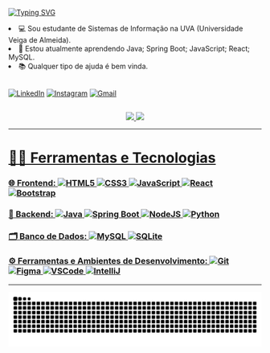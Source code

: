 [![Typing SVG](https://readme-typing-svg.demolab.com?font=Fira+Code&pause=1000&color=CA0000&random=false&width=435&lines=Hey%2C+Welcome!!!+%F0%9F%91%8B;I'm+Beatriz+Kloss!+%F0%9F%A4%93)](https://git.io/typing-svg)

<li>💻 Sou estudante de Sistemas de Informação na UVA (Universidade Veiga de Almeida).</li>
<li>🌱 Estou atualmente aprendendo Java; Spring Boot; JavaScript; React; MySQL.</li>
<li>📚 Qualquer tipo de ajuda é bem vinda.</li>
</br>

[![LinkedIn](https://img.shields.io/badge/LinkedIn-0077B5?style=for-the-badge&logo=linkedin&logoColor=white)](https://www.linkedin.com/in/beatriz-kloss-1b258b22b/)
[![Instagram](https://img.shields.io/badge/-Instagram-%23E4405F?style=for-the-badge&logo=instagram&logoColor=white)](https://www.instagram.com/beakloss/)
[![Gmail](https://img.shields.io/badge/Gmail-333333?style=for-the-badge&logo=gmail&logoColor=red)](mailto:beatrizkloss@gmail.com)

##

<div align="center">
<a href="https://github.com/beatrizkloss">
<img height="180em" src="https://github-readme-stats.vercel.app/api?username=beatrizkloss&show_icons=true&theme=dark"/>
<img height="180em" src="https://github-readme-stats.vercel.app/api/top-langs/?username=beatrizkloss&layout=compact&show_icons=true&theme=dark"/>

</div>

---

# 👩‍💻 Ferramentas e Tecnologias

### 🌐 Frontend: ![HTML5](https://img.shields.io/badge/HTML5-E34F26?style=flat-square&logo=html5&logoColor=white) ![CSS3](https://img.shields.io/badge/CSS3-1572B6?style=flat-square&logo=css3&logoColor=white) ![JavaScript](https://img.shields.io/badge/JavaScript-F7DF1E?style=flat-square&logo=javascript&logoColor=black) ![React](https://img.shields.io/badge/React-20232A?style=flat-square&logo=react&logoColor=61DAFB) ![Bootstrap](https://img.shields.io/badge/Bootstrap-563D7C?style=flat-square&logo=bootstrap&logoColor=white)


### 🔧 Backend: ![Java](https://img.shields.io/badge/Java-%231793D1?style=flat-square&logo=openjdk&logoColor=%23000000) ![Spring Boot](https://img.shields.io/badge/Spring%20Boot-%236DB33F?style=flat-square&logo=springboot&logoColor=white) ![NodeJS](https://img.shields.io/badge/node.js-6DA55F?style=flat-square&logo=node.js&logoColor=white) ![Python](https://img.shields.io/badge/python-3670A0?style=flat-square&logo=python&logoColor=ffdd54) 


### 🗂️ Banco de Dados: ![MySQL](https://img.shields.io/badge/MySQL-005C84?style=flat-square&logo=mysql&logoColor=white) ![SQLite](https://img.shields.io/badge/Sqlite-003B57?style=flat-square&logo=sqlite&logoColor=white)

### ⚙️ Ferramentas e Ambientes de Desenvolvimento: ![Git](https://img.shields.io/badge/GIT-E44C30?style=flat-square&logo=git&logoColor=white) ![Figma](https://img.shields.io/badge/Figma-696969?style=flat-square&logo=figma&logoColor=figma) ![VSCode](https://img.shields.io/badge/VSCode-0078D4?style=flat-square&logo=visual%20studio%20code&logoColor=white) ![IntelliJ](https://img.shields.io/badge/IntelliJ_IDEA-000000.svg?style=flat-square&logo=intellij-idea&logoColor=white)

---
<img src="https://raw.githubusercontent.com/beatrizkloss/beatrizkloss/output/snake.svg" alt="Snake animation" />

###
                                                             
    

   



 
 
